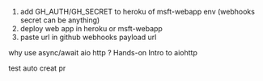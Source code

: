 1. add GH_AUTH/GH_SECRET to heroku of msft-webapp env (webhooks secret can be anything)
2. deploy web app in heroku or msft-webapp
3. paste url in github webhooks payload url

why use async/await aio http ?
Hands-on Intro to aiohttp

test auto creat pr